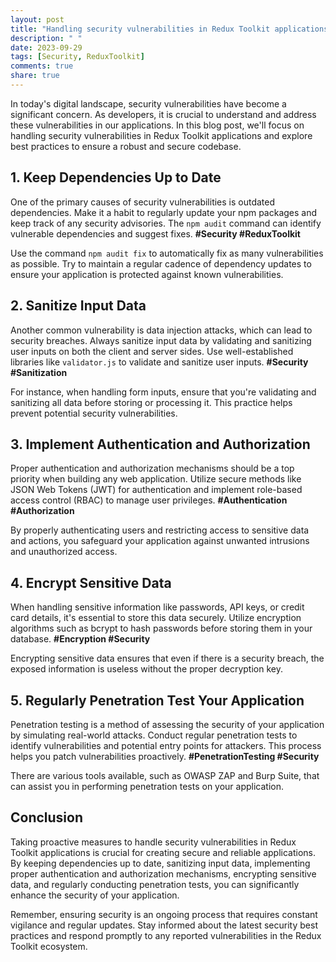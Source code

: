 ```yaml
---
layout: post
title: "Handling security vulnerabilities in Redux Toolkit applications"
description: " "
date: 2023-09-29
tags: [Security, ReduxToolkit]
comments: true
share: true
---
```


In today's digital landscape, security vulnerabilities have become a significant concern. As developers, it is crucial to understand and address these vulnerabilities in our applications. In this blog post, we'll focus on handling security vulnerabilities in Redux Toolkit applications and explore best practices to ensure a robust and secure codebase.

## 1. Keep Dependencies Up to Date
One of the primary causes of security vulnerabilities is outdated dependencies. Make it a habit to regularly update your npm packages and keep track of any security advisories. The `npm audit` command can identify vulnerable dependencies and suggest fixes. **#Security #ReduxToolkit**

Use the command `npm audit fix` to automatically fix as many vulnerabilities as possible. Try to maintain a regular cadence of dependency updates to ensure your application is protected against known vulnerabilities.

## 2. Sanitize Input Data
Another common vulnerability is data injection attacks, which can lead to security breaches. Always sanitize input data by validating and sanitizing user inputs on both the client and server sides. Use well-established libraries like `validator.js` to validate and sanitize user inputs. **#Security #Sanitization**

For instance, when handling form inputs, ensure that you're validating and sanitizing all data before storing or processing it. This practice helps prevent potential security vulnerabilities.

## 3. Implement Authentication and Authorization
Proper authentication and authorization mechanisms should be a top priority when building any web application. Utilize secure methods like JSON Web Tokens (JWT) for authentication and implement role-based access control (RBAC) to manage user privileges. **#Authentication #Authorization**

By properly authenticating users and restricting access to sensitive data and actions, you safeguard your application against unwanted intrusions and unauthorized access.

## 4. Encrypt Sensitive Data
When handling sensitive information like passwords, API keys, or credit card details, it's essential to store this data securely. Utilize encryption algorithms such as bcrypt to hash passwords before storing them in your database. **#Encryption #Security**

Encrypting sensitive data ensures that even if there is a security breach, the exposed information is useless without the proper decryption key.

## 5. Regularly Penetration Test Your Application
Penetration testing is a method of assessing the security of your application by simulating real-world attacks. Conduct regular penetration tests to identify vulnerabilities and potential entry points for attackers. This process helps you patch vulnerabilities proactively. **#PenetrationTesting #Security**

There are various tools available, such as OWASP ZAP and Burp Suite, that can assist you in performing penetration tests on your application.

## Conclusion
Taking proactive measures to handle security vulnerabilities in Redux Toolkit applications is crucial for creating secure and reliable applications. By keeping dependencies up to date, sanitizing input data, implementing proper authentication and authorization mechanisms, encrypting sensitive data, and regularly conducting penetration tests, you can significantly enhance the security of your application.

Remember, ensuring security is an ongoing process that requires constant vigilance and regular updates. Stay informed about the latest security best practices and respond promptly to any reported vulnerabilities in the Redux Toolkit ecosystem.